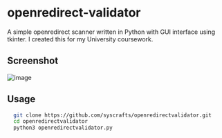 # openredirect-validator
A simple openredirect scanner written in Python with GUI interface using tkinter.
I created this for my University coursework.

## Screenshot
![image](https://github.com/user-attachments/assets/38fb2c5b-44c9-4fff-869c-09649270ab7e)

## Usage
```bash
  git clone https://github.com/syscrafts/openredirectvalidator.git
  cd openredirectvalidator
  python3 openredirectvalidator.py
```
